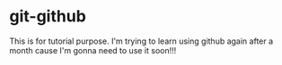 # git-github

This is for tutorial purpose.
I'm trying to learn using github again after a month cause I'm gonna need to use it soon!!!
